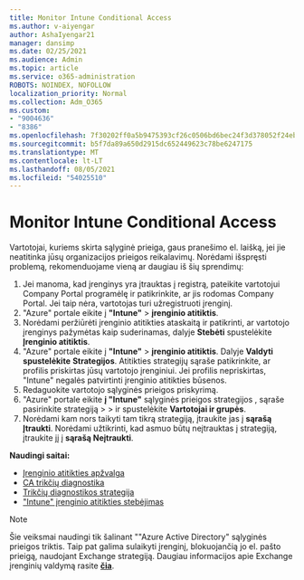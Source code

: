 ```yaml
---
title: Monitor Intune Conditional Access
ms.author: v-aiyengar
author: AshaIyengar21
manager: dansimp
ms.date: 02/25/2021
ms.audience: Admin
ms.topic: article
ms.service: o365-administration
ROBOTS: NOINDEX, NOFOLLOW
localization_priority: Normal
ms.collection: Adm_O365
ms.custom:
- "9004636"
- "8386"
ms.openlocfilehash: 7f30202ff0a5b9475393cf26c0506bd6bec24f3d378052f24ebf7f327cf84689
ms.sourcegitcommit: b5f7da89a650d2915dc652449623c78be6247175
ms.translationtype: MT
ms.contentlocale: lt-LT
ms.lasthandoff: 08/05/2021
ms.locfileid: "54025510"
---
```

# <a name="monitor-intune-conditional-access"></a>Monitor Intune Conditional Access

Vartotojai, kuriems skirta sąlyginė prieiga, gaus pranešimo el. laišką, jei jie neatitinka jūsų organizacijos prieigos reikalavimų. Norėdami išspręsti problemą, rekomenduojame vieną ar daugiau iš šių sprendimų:

1. Jei manoma, kad įrenginys yra įtrauktas į registrą, pateikite vartotojui Company Portal programėlę ir patikrinkite, ar jis rodomas Company Portal. Jei taip nėra, vartotojas turi užregistruoti įrenginį.
1. "Azure" portale eikite į **"Intune"**  >  **įrenginio atitiktis**. 
1. Norėdami peržiūrėti įrenginio atitikties ataskaitą ir patikrinti, ar vartotojo įrenginys pažymėtas kaip suderinamas, dalyje **Stebėti** spustelėkite **Įrenginio atitiktis**.
1. "Azure" portale eikite į **"Intune"**  >  **įrenginio atitiktis**. Dalyje **Valdyti spustelėkite** **Strategijos**. Atitikties strategijų sąraše patikrinkite, ar profilis priskirtas jūsų vartotojo įrenginiui. Jei profilis nepriskirtas, "Intune" negalės patvirtinti įrenginio atitikties būsenos.
1. Redaguokite vartotojo sąlyginės prieigos priskyrimą.
1. "Azure" portale eikite **į "Intune"** sąlyginės prieigos strategijos , sąraše pasirinkite strategiją  >    >  ir spustelėkite **Vartotojai ir grupės**.
1. Norėdami kam nors taikyti tam tikrą strategiją, įtraukite jas į **sąrašą Įtraukti**. Norėdami užtikrinti, kad asmuo būtų neįtrauktas į strategiją, įtraukite jį į **sąrašą Neįtraukti**.

**Naudingi saitai:**

- [Įrenginio atitikties apžvalga](https://docs.microsoft.com/intune/device-compliance-get-started)
- [CA trikčių diagnostika](https://docs.microsoft.com/intune/troubleshoot-conditional-access)
- [Trikčių diagnostikos strategija](https://docs.microsoft.com/intune/troubleshoot-policies-in-microsoft-intune)
- ["Intune" įrenginio atitikties stebėjimas](https://docs.microsoft.com/intune/compliance-policy-monitor)

> [!NOTE]
> Šie veiksmai naudingi tik šalinant ""Azure Active Directory" sąlyginės prieigos triktis. Taip pat galima sulaikyti įrenginį, blokuojančią jo el. pašto prieigą, naudojant Exchange strategiją. Daugiau informacijos apie Exchange įrenginių valdymą rasite [**čia**](https://docs.microsoft.com/previous-versions/office/exchange-server-2010/ff959225(v=exchg.141)).
